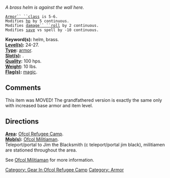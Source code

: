 *A brass helm is against the wall here.*

[`Armor`` ``class`](Armor_Values.md "wikilink")` is 5-6.`  
`Modifies `[`hp`](Hit_Points.md "wikilink")` by 5 continuous.`  
`Modifies `[`damage`` ``roll`](Damage_Roll.md "wikilink")` by 2 continuous.`  
`Modifies `[`save`](Saving_Throw.md "wikilink")` vs spell by -10 continuous.`

**Keyword(s):** helm, brass.  
**[Level(s)](Object_Level.md "wikilink"):** 24-27.  
**[Type](:Category:_Object_Types.md "wikilink"):**
[armor](:Category:_Armor.md "wikilink").  
**[Slot(s)](Object_Slots.md "wikilink"):** <worn on head>.  
**[Quality](Object_Quality.md "wikilink"):** 100 hps.  
**[Weight](Object_Weight.md "wikilink"):** 10 lbs.  
**[Flag(s)](:Category:_Object_Flags.md "wikilink"):**
[magic](Magic_Flag.md "wikilink").  

## Comments

This item was MOVED! The grandfathered version is exactly the same only
with increased base armor and item level.

## Directions

**[Area](:Category:_Areas.md "wikilink"):** [Ofcol Refugee
Camp](:Category:_Ofcol_Refugee_Camp.md "wikilink").  
**[Mob(s)](:Category:_Mobs.md "wikilink"):** [Ofcol
Militiaman](Ofcol_Militiaman "wikilink").  
Teleport/portal to Jim the Blacksmith (c teleport/portal jim black),
militiamen are stationed throughout the area.  

See [Ofcol Militiaman](Ofcol_Militiaman "wikilink") for more
information.  

[Category: Gear In Ofcol Refugee
Camp](Category:_Gear_In_Ofcol_Refugee_Camp "wikilink") [Category:
Armor](Category:_Armor "wikilink")
